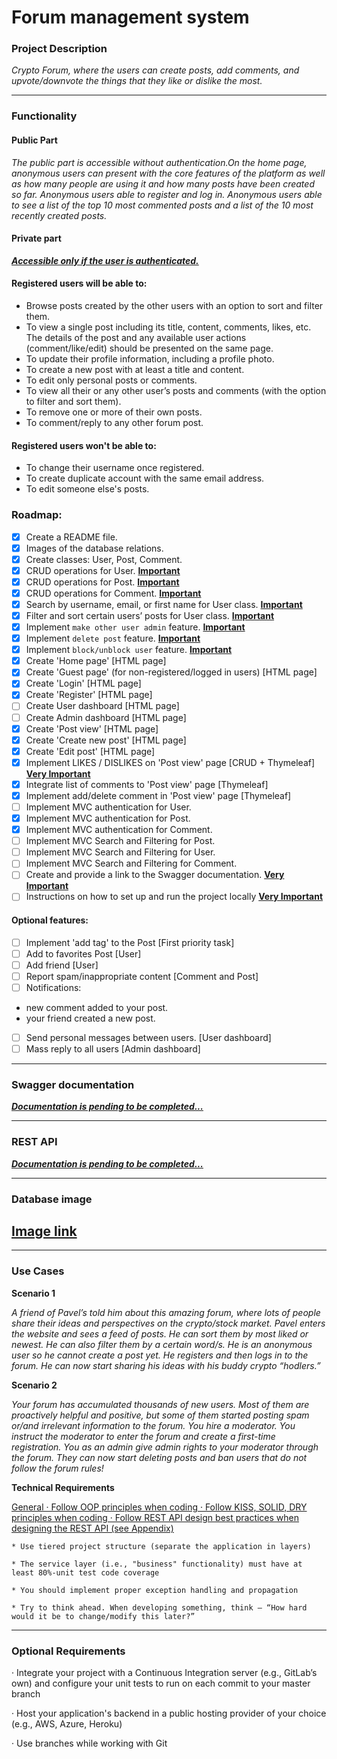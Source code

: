 # **Forum management system**

### Project Description

_Crypto Forum, where the users can create posts, add comments, and upvote/downvote the things that they like or dislike the most._

---
### Functionality

#### Public Part

_The public part is accessible without authentication.On the home page, anonymous users can present with the core features of the platform as well as how many people are using it and how many posts have been created so far. Anonymous users able to register and log in.
Anonymous users able to see a list of the top 10 most commented posts and a list of the 10 most recently created posts._

#### Private part
***<ins>Accessible only if the user is authenticated.</ins>***

#### Registered users will be able to:
- Browse posts created by the other users with an option to sort and filter them.
- To view a single post including its title, content, comments, likes, etc. The details of the post and any available user actions (comment/like/edit) should be presented on the same page.
- To update their profile information, including a profile photo.
- To create a new post with at least a title and content.
- To edit only personal posts or comments.
- To view all their or any other user’s posts and comments (with the option to filter and sort them).
- To remove one or more of their own posts.
- To comment/reply to any other forum post.

#### Registered users won't be able to:
- To change their username once registered. 
- To create duplicate account with the same email address.
- To edit someone else's posts.

### Roadmap:
- [x] Create a README file.
- [x] Images of the database relations.
- [x] Create classes: User, Post, Comment.
- [x] CRUD operations for User. **<ins>Important**
- [x] CRUD operations for Post. **<ins>Important**
- [x] CRUD operations for Comment. **<ins>Important**
- [x] Search by username, email, or first name for User class. **<ins>Important**
- [x] Filter and sort certain users’ posts for User class. **<ins>Important**
- [x] Implement `make other user admin` feature. **<ins>Important**
- [x] Implement `delete post` feature. **<ins>Important**
- [x] Implement `block/unblock user` feature. **<ins>Important**
- [x] Create 'Home page' [HTML page]
- [x] Create 'Guest page' (for non-registered/logged in users) [HTML page]
- [x] Create 'Login' [HTML page]
- [x] Create 'Register' [HTML page]
- [ ] Create User dashboard  [HTML page]
- [ ] Create Admin dashboard [HTML page]
- [x] Create 'Post view' [HTML page]
- [x] Create 'Create new post' [HTML page]
- [x] Create 'Edit post' [HTML page]
- [x] Implement LIKES / DISLIKES on 'Post view' page [CRUD + Thymeleaf] **<ins> Very Important**
- [x] Integrate list of comments to 'Post view' page [Thymeleaf]
- [x] Implement add/delete comment in 'Post view' page [Thymeleaf]
- [ ] Implement MVC authentication for User.
- [x] Implement MVC authentication for Post.
- [x] Implement MVC authentication for Comment.
- [ ] Implement MVC Search and Filtering for Post.
- [ ] Implement MVC Search and Filtering for User.
- [ ] Implement MVC Search and Filtering for Comment.
- [ ] Create and provide a link to the Swagger documentation. **<ins> Very Important**
- [ ] Instructions on how to set up and run the project locally **<ins> Very Important**

#### Optional features:
- [ ] Implement 'add tag' to the Post  [First priority task]
- [ ] Add to favorites Post [User]
- [ ] Add friend [User]
- [ ] Report spam/inappropriate content [Comment and Post]
- [ ] Notifications:
- new comment added to your post. 
- your friend created a new post.
- [ ] Send personal messages between users. [User dashboard]
- [ ] Mass reply to all users [Admin dashboard]

---

### Swagger documentation

***<ins>Documentation is pending to be completed...***

---

### REST API

***<ins>Documentation is pending to be completed...***

---

### Database image

## [Image link](https://ibb.co/QmXpJqP) 

---

### Use Cases

**Scenario 1**

*A friend of Pavel’s told him about this amazing forum, where lots of people share their ideas and perspectives on the crypto/stock market. Pavel enters the website and sees a feed of posts. He can sort them by most liked or newest. He can also filter them by a certain word/s. He is an anonymous user so he cannot create a post yet. He registers and then logs in to the forum. He can now start sharing his ideas with his buddy crypto “hodlers.”*

**Scenario 2**

*Your forum has accumulated thousands of new users. Most of them are proactively helpful and positive, but some of them started posting spam or/and irrelevant information to the forum. You hire a moderator. You instruct the moderator to enter the forum and create a first-time registration. You as an admin give admin rights to your moderator through the forum. They can now start deleting posts and ban users that do not follow the forum rules!*

**Technical Requirements**

<ins>General · Follow OOP principles when coding · Follow KISS, SOLID, DRY principles when coding · Follow REST API design best practices when designing the REST API (see Appendix)

    * Use tiered project structure (separate the application in layers)

    * The service layer (i.e., "business" functionality) must have at least 80%-unit test code coverage

    * You should implement proper exception handling and propagation

    * Try to think ahead. When developing something, think – “How hard would it be to change/modify this later?”

---

### Optional Requirements

· Integrate your project with a Continuous Integration server (e.g., GitLab’s own) and configure your unit tests to run on each commit to your master branch

· Host your application's backend in a public hosting provider of your choice (e.g., AWS, Azure, Heroku)

· Use branches while working with Git
